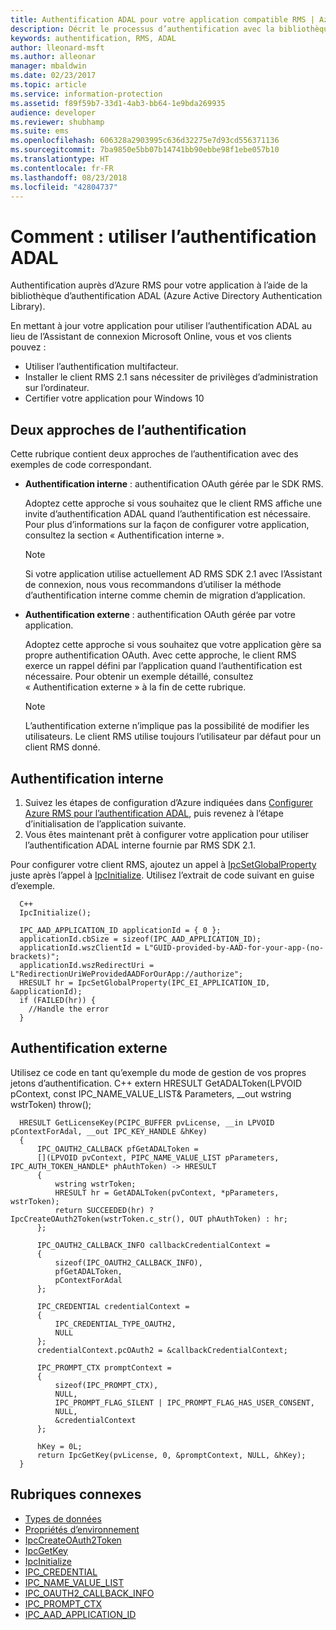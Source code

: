 ```yaml
---
title: Authentification ADAL pour votre application compatible RMS | Azure RMS
description: Décrit le processus d’authentification avec la bibliothèque ADAL
keywords: authentification, RMS, ADAL
author: lleonard-msft
ms.author: alleonar
manager: mbaldwin
ms.date: 02/23/2017
ms.topic: article
ms.service: information-protection
ms.assetid: f89f59b7-33d1-4ab3-bb64-1e9bda269935
audience: developer
ms.reviewer: shubhamp
ms.suite: ems
ms.openlocfilehash: 606328a2903995c636d32275e7d93cd556371136
ms.sourcegitcommit: 7ba9850e5bb07b14741bb90ebbe98f1ebe057b10
ms.translationtype: HT
ms.contentlocale: fr-FR
ms.lasthandoff: 08/23/2018
ms.locfileid: "42804737"
---
```

# <a name="how-to-use-adal-authentication"></a>Comment : utiliser l’authentification ADAL

Authentification auprès d’Azure RMS pour votre application à l’aide de la bibliothèque d’authentification ADAL (Azure Active Directory Authentication Library).

En mettant à jour votre application pour utiliser l’authentification ADAL au lieu de l’Assistant de connexion Microsoft Online, vous et vos clients pouvez :

- Utiliser l’authentification multifacteur.
- Installer le client RMS 2.1 sans nécessiter de privilèges d’administration sur l’ordinateur.
- Certifier votre application pour Windows 10

## <a name="two-approaches-to-authentication"></a>Deux approches de l’authentification

Cette rubrique contient deux approches de l’authentification avec des exemples de code correspondant.

- **Authentification interne** : authentification OAuth gérée par le SDK RMS.

  Adoptez cette approche si vous souhaitez que le client RMS affiche une invite d’authentification ADAL quand l’authentification est nécessaire. Pour plus d’informations sur la façon de configurer votre application, consultez la section « Authentification interne ».

  > [!Note]
  > Si votre application utilise actuellement AD RMS SDK 2.1 avec l’Assistant de connexion, nous vous recommandons d’utiliser la méthode d’authentification interne comme chemin de migration d’application.

- **Authentification externe** : authentification OAuth gérée par votre application.

  Adoptez cette approche si vous souhaitez que votre application gère sa propre authentification OAuth. Avec cette approche, le client RMS exerce un rappel défini par l’application quand l’authentification est nécessaire. Pour obtenir un exemple détaillé, consultez « Authentification externe » à la fin de cette rubrique.

  > [!Note]
  > L’authentification externe n’implique pas la possibilité de modifier les utilisateurs. Le client RMS utilise toujours l’utilisateur par défaut pour un client RMS donné.

## <a name="internal-authentication"></a>Authentification interne

1. Suivez les étapes de configuration d’Azure indiquées dans [Configurer Azure RMS pour l’authentification ADAL](adal-auth.md), puis revenez à l’étape d’initialisation de l’application suivante.
2. Vous êtes maintenant prêt à configurer votre application pour utiliser l’authentification ADAL interne fournie par RMS SDK 2.1.

Pour configurer votre client RMS, ajoutez un appel à [IpcSetGlobalProperty](https://msdn.microsoft.com/library/hh535270.aspx) juste après l’appel à [IpcInitialize](https://msdn.microsoft.com/library/jj127295.aspx). Utilisez l’extrait de code suivant en guise d’exemple.

      C++
      IpcInitialize();

      IPC_AAD_APPLICATION_ID applicationId = { 0 };
      applicationId.cbSize = sizeof(IPC_AAD_APPLICATION_ID);
      applicationId.wszClientId = L"GUID-provided-by-AAD-for-your-app-(no-brackets)";
      applicationId.wszRedirectUri = L"RedirectionUriWeProvidedAADForOurApp://authorize";
      HRESULT hr = IpcSetGlobalProperty(IPC_EI_APPLICATION_ID, &applicationId);
      if (FAILED(hr)) {
        //Handle the error
      }

## <a name="external-authentication"></a>Authentification externe

Utilisez ce code en tant qu’exemple du mode de gestion de vos propres jetons d’authentification.
C++ extern HRESULT GetADALToken(LPVOID pContext, const IPC_NAME_VALUE_LIST& Parameters, __out wstring wstrToken) throw();

      HRESULT GetLicenseKey(PCIPC_BUFFER pvLicense, __in LPVOID pContextForAdal, __out IPC_KEY_HANDLE &hKey)
      {
          IPC_OAUTH2_CALLBACK pfGetADALToken =
          [](LPVOID pvContext, PIPC_NAME_VALUE_LIST pParameters, IPC_AUTH_TOKEN_HANDLE* phAuthToken) -> HRESULT
          {
              wstring wstrToken;
              HRESULT hr = GetADALToken(pvContext, *pParameters, wstrToken);
              return SUCCEEDED(hr) ? IpcCreateOAuth2Token(wstrToken.c_str(), OUT phAuthToken) : hr;
          };

          IPC_OAUTH2_CALLBACK_INFO callbackCredentialContext =
          {
              sizeof(IPC_OAUTH2_CALLBACK_INFO),
              pfGetADALToken,
              pContextForAdal
          };

          IPC_CREDENTIAL credentialContext =
          {
              IPC_CREDENTIAL_TYPE_OAUTH2,
              NULL
          };
          credentialContext.pcOAuth2 = &callbackCredentialContext;

          IPC_PROMPT_CTX promptContext =
          {
              sizeof(IPC_PROMPT_CTX),
              NULL,
              IPC_PROMPT_FLAG_SILENT | IPC_PROMPT_FLAG_HAS_USER_CONSENT,
              NULL,
              &credentialContext
          };

          hKey = 0L;
          return IpcGetKey(pvLicense, 0, &promptContext, NULL, &hKey);
      }

## <a name="related-topics"></a>Rubriques connexes

- [Types de données](https://msdn.microsoft.com/library/hh535288.aspx)
- [Propriétés d’environnement](https://msdn.microsoft.com/library/hh535247.aspx)
- [IpcCreateOAuth2Token](https://msdn.microsoft.com/library/mt661866.aspx)
- [IpcGetKey](https://msdn.microsoft.com/library/hh535263.aspx)
- [IpcInitialize](https://msdn.microsoft.com/library/jj127295.aspx)
- [IPC_CREDENTIAL](https://msdn.microsoft.com/library/hh535275.aspx)
- [IPC_NAME_VALUE_LIST](https://msdn.microsoft.com/library/hh535277.aspx)
- [IPC_OAUTH2_CALLBACK_INFO](https://msdn.microsoft.com/library/mt661868.aspx)
- [IPC_PROMPT_CTX](https://msdn.microsoft.com/library/hh535278.aspx)
- [IPC_AAD_APPLICATION_ID](https://msdn.microsoft.com/library/mt661867.aspx)
